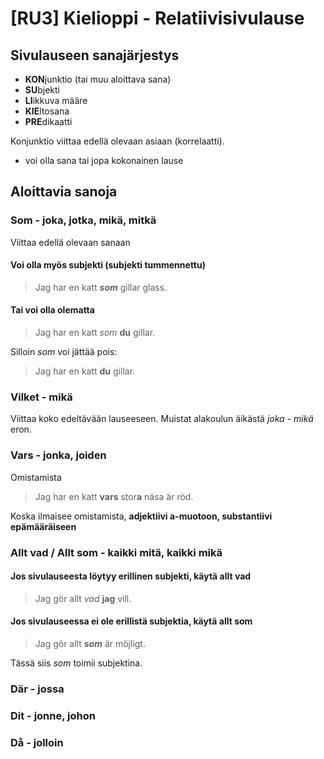 # [RU3] Kielioppi - Relatiivisivulause

## Sivulauseen sanajärjestys

- **KON**junktio (tai muu aloittava sana)
- **SU**bjekti 
- **LI**ikkuva määre 
- **KIE**ltosana 
- **PRE**dikaatti

Konjunktio viittaa edellä olevaan asiaan (korrelaatti).
- voi olla sana tai jopa kokonainen lause

## Aloittavia sanoja

### Som - joka, jotka, mikä, mitkä
Viittaa edellä olevaan sanaan
#### Voi olla myös subjekti (subjekti tummennettu)
> Jag har en katt ***som*** gillar glass.
#### Tai voi olla olematta
> Jag har en katt *som* **du** gillar. 

Silloin *som* voi jättää pois: 
> Jag har en katt **du** gillar. 

### Vilket - mikä
Viittaa koko edeltävään lauseeseen. Muistat alakoulun äikästä *joka - mikä* eron.

### Vars - jonka, joiden
Omistamista
> Jag har en katt **vars** stor**a** näsa är röd.

Koska ilmaisee omistamista, **adjektiivi a-muotoon, substantiivi epämääräiseen**

### Allt vad / Allt som - kaikki mitä, kaikki mikä
#### Jos sivulauseesta **löytyy** erillinen subjekti, käytä **allt vad**
> Jag gör allt *vad* **jag** vill.
#### Jos sivulauseessa **ei ole** erillistä subjektia, käytä **allt som**
> Jag gör allt ***som*** är möjligt.

Tässä siis *som* toimii subjektina.

### Där - jossa
### Dit - jonne, johon
### Då - jolloin
